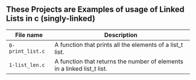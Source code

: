 ## These Projects are Examples of usage of Linked Lists in c (singly-linked)

|File name | Description |
|----------|-------------|
| `0-print_list.c` | A function that prints all the elements of a list_t list. |
| `1-list_len.c` | A function that returns the number of elements in a linked list_t list.  |